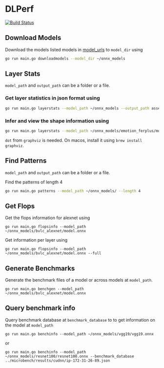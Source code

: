 # DLPerf

[![Build Status](https://travis-ci.org/rai-project/dlperf.svg?branch=master)](https://travis-ci.org/rai-project/dlperf)

## Download Models

Download the models listed models in [model_urls](cmd/model_urls.go) to `model_dir` using

```bash
go run main.go downloadmodels --model_dir ~/onnx_models
```

## Layer Stats

`model_path` and `output_path` can be a folder or a file.

### Get layer statistics in json format using

```bash
go run main.go layerstats --model_path ~/onnx_models --output_path assets/layer_stats --format json
```

### Infer and view the shape information using

```bash
go run main.go layerstats --model_path ~/onnx_models/emotion_ferplus/model.onnx --format dot
```

`dot` from `graphviz` is needed. On macos, install it using `brew install graphviz`.

## Find Patterns

`model_path` and `output_path` can be a folder or a file.

Find the patterns of length 4

```bash
go run main.go patterns --model_path ~/onnx_models/ --length 4
```

## Get Flops

Get the flops information for alexnet using

```
go run main.go flopsinfo --model_path ~/onnx_models/bvlc_alexnet/model.onnx
```

Get information per layer using

```
go run main.go flopsinfo --model_path ~/onnx_models/bvlc_alexnet/model.onnx --full
```

## Generate Benchmarks

Generate the benchmark files of a model or across models at `model_path`.

```
go run main.go benchgen --model_path ~/onnx_models/bvlc_alexnet/model.onnx
```

## Query benchmark info

Query benchmark database at `benchmark_database` to to get information on the model at `model_path`

```
go run main.go benchinfo --model_path ~/onnx_models/vgg19/vgg19.onnx
```

or

```
go run main.go benchinfo --model_path ~/onnx_models/resnet100/resnet100.onnx --benchmark_database ../microbench/results/cudnn/ip-172-31-26-89.json
```

